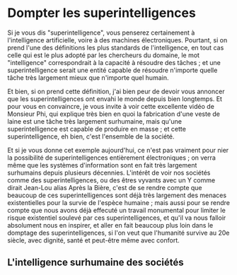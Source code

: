 # Dompter les superintelligences

Si je vous dis "superintelligence",
vous penserez certainement à l'intelligence artificielle,
voire à des machines électroniques.
Pourtant, si on prend l'une des définitions les plus standards de l'intelligence,
en tout cas celle qui est le plus adopté par les chercheurs du domaine,
le mot "intelligence" correspondrait à la capacité à résoudre des tâches ;
et une superintelligence serait une entité capable de résoudre n'importe quelle tâche
très largement mieux que n'importe quel humain.

Et bien, si on prend cette définition,
j'ai bien peur de devoir vous annoncer 
que les superintelligences ont envahi le monde depuis bien longtemps.
Et pour vous en convaincre, 
je vous invite à voir cette excellente vidéo de Monsieur Phi,
qui explique très bien en quoi la fabrication d'une veste de laine
est une tâche très largement surhumaine,
mais qu'une superintelligence est capable de produire en masse ;
et cette superintelligence, eh bien,
c'est l'ensemble de la société.

Et si je vous donne cet exemple aujourd'hui,
ce n'est pas vraiment pour nier la possibilité de superintelligences entièrement électroniques ;
on verra même que les systèmes d'information sont en fait très largement surhumains
depuis plusieurs décennies.
L'intérêt de voir nos sociétés comme des superintelligences,
ou des êtres vyvants avec un Y comme dirait Jean-Lou alias Après la Bière,
c'est de se rendre compte que beaucoup de ces superintelligences 
sont déjà très largement des menaces existentielles pour la survie de l'espèce humaine ;
mais aussi pour se rendre compte que nous avons déjà effecuté un travail monumental
pour limiter le risque existentiel soulevé par ces superintelligences,
et qu'il va nous falloir absolument nous en inspirer,
et aller en fait beaucoup plus loin dans le domptage des superintelligences,
si l'on veut que l'humanité survive au 20e siècle,
avec dignité, santé et peut-être même avec confort.


## L'intelligence surhumaine des sociétés



